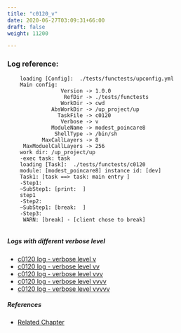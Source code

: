 ```yaml
---
title: "c0120_v"
date: 2020-06-27T03:09:31+66:00
draft: false
weight: 11200

---
```


### Log reference: <no value>

```
    loading [Config]:  ./tests/functests/upconfig.yml
    Main config:
                 Version -> 1.0.0
                  RefDir -> ./tests/functests
                 WorkDir -> cwd
              AbsWorkDir -> /up_project/up
                TaskFile -> c0120
                 Verbose -> v
              ModuleName -> modest_poincare8
               ShellType -> /bin/sh
           MaxCallLayers -> 8
     MaxModuelCallLayers -> 256
    work dir: /up_project/up
    -exec task: task
    loading [Task]:  ./tests/functests/c0120
    module: [modest_poincare8] instance id: [dev]
    Task1: [task ==> task: main entry ]
    -Step1:
    ~SubStep1: [print:  ]
    step1
    -Step2:
    ~SubStep1: [break:  ]
    -Step3:
     WARN: [break] - [client chose to break]
    
```

##### Logs with different verbose level
* [c0120 log - verbose level v](../../logs/c0120_v)
* [c0120 log - verbose level vv](../../logs/c0120_vv)
* [c0120 log - verbose level vvv](../../logs/c0120_vvv)
* [c0120 log - verbose level vvvv](../../logs/c0120_vvvv)
* [c0120 log - verbose level vvvvv](../../logs/c0120_vvvvv)

##### References
* [Related Chapter](../../cmd-func/c0120)
